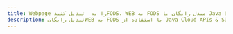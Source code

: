 ---title: Webpage را به  تبدیل کنیدFODS، WEB به FODS مبدل رایگان یا Java SDKdescription: تبدیل رایگانWEB به FODS با استفاده از Java Cloud APIs & SDK همچنین اسناد PDF را در Cloud ایجاد، ویرایش و رندر کنید.---